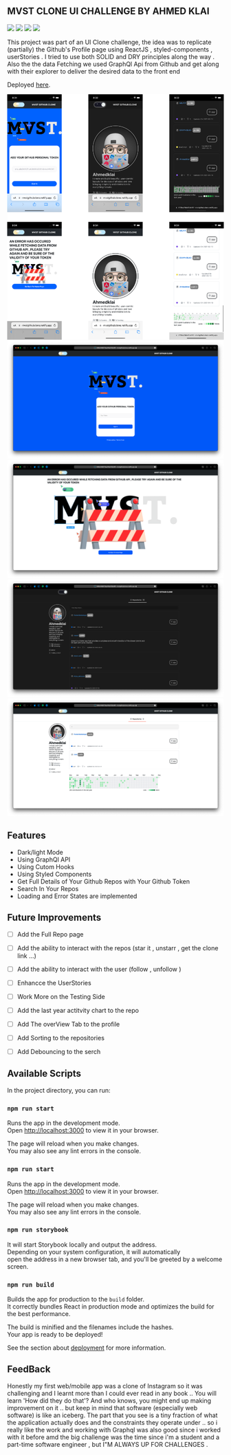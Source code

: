 ## MVST CLONE UI CHALLENGE BY AHMED KLAI


![](https://img.shields.io/badge/Code-React-informational?style=flat&logo=react&color=61DAFB)  ![](https://img.shields.io/website-up-down-green-red/http/monip.org.svg)  ![](https://badgen.net/badge/HiredByMVST/YES/green?icon=github)  ![](https://badgen.net/badge/UpForChallenges/ALWAYS/blue?icon=github)

This project was part of an UI Clone challenge, the idea was to replicate (partially) the Github's Profile page using ReactJS , styled-components , userStories . I tried to use both SOLID and DRY principles along the way .
Also the the data Fetching we used GraphQl Api from Github and get along with their explorer to deliver the desired data to the front end 


Deployed [here](https://638d902beae3364102f1176f--mvstgithubclone.netlify.app).


![plot](./src/assets/images/mobile.png)
![plot](./src/assets/images/1.png)
![plot](./src/assets/images/2.png)
![plot](./src/assets/images/3.png)
![plot](./src/assets/images/4.png)


## Features

- Dark/light Mode
- Using GraphQl API
- Using Cutom Hooks
- Using Styled Components 
- Get Full Details of  Your Github Repos with Your Github Token
- Search In Your Repos 
- Loading and Error States are implemented


## Future Improvements 
- [ ] Add the Full Repo page 
- [ ] Add the ability to interact with the repos (star it , unstarr , get the clone link ...)
- [ ] Add the ability to interact with the user (follow , unfollow )
- [ ] Enhancce the UserStories 
- [ ] Work More on the Testing Side 
- [ ] Add the last year actitvity chart to the repo 
- [ ] Add The overView Tab to the profile
- [ ] Add Sorting to the repositories 
- [ ] Add Debouncing to the serch



## Available Scripts

In the project directory, you can run:

### `npm run start`

Runs the app in the development mode.\
Open [http://localhost:3000](http://localhost:3000) to view it in your browser.

The page will reload when you make changes.\
You may also see any lint errors in the console.

### `npm run start`

Runs the app in the development mode.\
Open [http://localhost:3000](http://localhost:3000) to view it in your browser.

The page will reload when you make changes.\
You may also see any lint errors in the console.

### `npm run storybook`

It will start Storybook locally and output the address.\
Depending on your system configuration, it will automatically \
open the address in a new browser tab, and you'll be greeted by a welcome screen.

### `npm run build`

Builds the app for production to the `build` folder.\
It correctly bundles React in production mode and optimizes the build for the best performance.

The build is minified and the filenames include the hashes.\
Your app is ready to be deployed!

See the section about [deployment](https://facebook.github.io/create-react-app/docs/deployment) for more information.

## FeedBack 

Honestly my first web/mobile app was a clone of Instagram so it was challenging and I learnt more than I could ever read in any book .. You will learn 'How did they do that'? And who knows, you might end up making improvement on it .. but keep in mind that software (especially web software) is like an iceberg. The part that you see is a tiny fraction of what the application actually does and the constraints they operate under .. so i really like the work and working with Graphql was also good since i worked with it before amd the big challenge was the time since i'm a student and a part-time software engineer , but I"M ALWAYS UP FOR CHALLENGES . 





